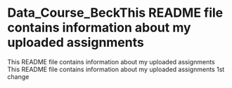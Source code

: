 # Data_Course_BeckThis README file contains information about my uploaded assignments
This README file contains information about my uploaded assignments
This README file contains information about my uploaded assignments
1st change
